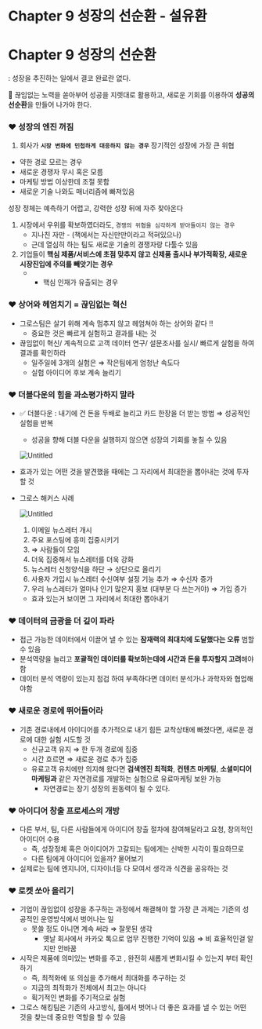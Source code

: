 # Chapter 9 성장의 선순환 - 설유환

# Chapter 9 성장의 선순환

: 성장을 추진하는 일에서 결코 완료란 없다. 

📌 끊임없는 노력을 쏟아부어 성공을 지렛대로 활용하고, 새로운 기회를 이용하여 **성공의 선순환**을 만들어 나가야 한다.

### ❤️ 성장의 엔진 꺼짐

1.  회사가 **`시장 변화에 민첩하게 대응하지 않는 경우`** 장기적인 성장에 가장 큰 위협
- 약한 경로 모르는 경우
- 새로운 경쟁자 무시 혹은 모름
- 마케팅 방법 이상한데 조절 못함
- 새로운 기술 나와도 매너리즘에 빠져있음

성장 정체는 예측하기 어렵고, 강력한 성장 뒤에 자주 찾아온다

1. 시장에서 우위를 확보하였더라도, `경쟁의 위협을 심각하게 받아들이지 않는 경우`
    - 지나친 자만 - (책에서는 자신만만이라고 적혀있으나)
    - 근데 열심히 하는 팀도 새로운 기술의 경쟁자랑 다툴수 있음
2. 기업들이 **핵심 제품/서비스에 초점 맞추지 않고 신제품 출시나 부가적확장, 새로운 시장진입에 주의를 빼앗기는 경우**
    - + 핵심 인재가 유출되는 경우

### ❤️ 상어와 헤엄치기 = 끊임없는 혁신

- 그로스팀은 살기 위해 계속 멈추지 않고 헤엄쳐야 하는 상어와 같다 !!
    - 중요한 것은 빠르게 실험하고 결과를 내는 것
- 끊임없이 혁신/ 계속적으로 고객 데이터 연구/ 설문조사를 실시/ 빠르게 실험을 하여 결과를 확인하라
    - 일주일에 3개의 실험은 ⇒ 작은팀에게 엄청난 속도다
    - 실험 아이디어 후보 계속 늘리기

### ❤️ 더블다운의 힘을 과소평가하지 말라

- ✅ 더블다운 : 내기에 건 돈을 두배로 늘리고 카드 한장을 더 받는 방법 ⇒ 성공적인 실험을 반복
    - 성공을 향해 더블 다운을 실행하지 않으면 성장의 기회를 놓칠 수 있음
    
    ![Untitled](Chapter%209%20%E1%84%89%E1%85%A5%E1%86%BC%E1%84%8C%E1%85%A1%E1%86%BC%E1%84%8B%E1%85%B4%20%E1%84%89%E1%85%A5%E1%86%AB%E1%84%89%E1%85%AE%E1%86%AB%E1%84%92%E1%85%AA%E1%86%AB%20-%20%E1%84%89%E1%85%A5%E1%86%AF%E1%84%8B%E1%85%B2%E1%84%92%E1%85%AA%E1%86%AB%2016ebe09495d74a16b4c83405043b0dac/Untitled.png)
    
- 효과가 있는 어떤 것을 발견했을 때에는 그 자리에서 최대한을 뽑아내는 것에 투자할 것
- 그로스 해커스 사례
    
    ![Untitled](Chapter%209%20%E1%84%89%E1%85%A5%E1%86%BC%E1%84%8C%E1%85%A1%E1%86%BC%E1%84%8B%E1%85%B4%20%E1%84%89%E1%85%A5%E1%86%AB%E1%84%89%E1%85%AE%E1%86%AB%E1%84%92%E1%85%AA%E1%86%AB%20-%20%E1%84%89%E1%85%A5%E1%86%AF%E1%84%8B%E1%85%B2%E1%84%92%E1%85%AA%E1%86%AB%2016ebe09495d74a16b4c83405043b0dac/Untitled%201.png)
    
    1. 이메일 뉴스레터 개시 
    2. 주요 포스팅에 흥미 집중시키기
    3. ⇒ 사람들이 모임
    4. 더욱 집중해서 뉴스레터를 더욱 강화
    5. 뉴스레터 신청양식을 하단 → 상단으로 올리기
    6. 사용자 가입시 뉴스레터 수신여부 설정 기능 추가 ⇒ 수신자 증가
    7. 우리 뉴스레터가 얼마나 인기 많은지 홍보 (대부분 다 쓰는거야) ⇒ 가입 증가
    - 효과 있는거 보이면 그 자리에서 최대한 뽑아내기

### ❤️ 데이터의 금광을 더 깊이 파라

- 접근 가능한 데이터에서 이끌어 낼 수 있는 **잠재력의 최대치에 도달했다는 오류** 범할수 있음
- 분석역량을 늘리고 **포괄적인 데이터를 확보하는데에 시간과 돈을 투자할지 고려**해야함
- 데이터 분석 역량이 있는지 점검 하여 부족하다면 데이터 분석가나 과학자와 협업해야함

### ❤️ 새로운 경로에 뛰어들어라

- 기존 경로내에서 아이디어를 추가적으로 내기 힘든 교착상태에 빠졌다면, 새로운 경로에 대한 실험 시도할 것
    - 신규고객 유지 ⇒ 한 두개 경로에 집중
    - 시간 흐르면 ⇒ 새로운 경로 추가 집중
    - 유료고객 유치에만 의지해 왔다면 **검색엔진 최적화**, **컨텐츠 마케팅**, **소셜미디어 마케팅과** 같은 자연경로를 개발하는 실험으로 유료마케팅 보완 가능
        - 자연경로는 장기 성장의 원동력이 될 수 있다.

### ❤️ 아이디어 창출 프로세스의 개방

- 다른 부서, 팀, 다른 사람들에게 아이디어 창출 절차에 참여해달라고 요청, 창의적인 아이디어 수용
    - 즉, 성장정체 혹은 아이디어가 고갈되는 팀에게는 신박한 시각이 필요하므로
    - 다른 팀에게 아이디어 있을까? 물어보기
- 실제로는 팀에 엔지니어, 디자이너등 다 모여서 생각과 식견을 공유하는 것

### ❤️ 로켓 쏘아 올리기

- 기업이 끊임없이 성장을 추구하는 과정에서 해결해야 할 가장 큰 과제는 기존의 성공적인 운영방식에서 벗어나는 일
    - 못쓸 정도 아니면 계속 써라 ⇒ 잘못된 생각
        - 옛날 회사에서 카카오 톡으로 업무 진행한 기억이 있음 ⇒ 비 효율적인걸 알지만 안바꿈
- 시작은 제품에 의미있는 변화를 주고 , 완전히 새롭게 변화시킬 수 있는지 부터 확인하기
    - 즉, 최적화에 또 의심을 추가해서 최대화를 추구하는 것
    - 지금의 최적화가 전체에서 최고는 아니다
    - 획기적인 변화를 주기적으로 실험
- 그로스 해킹팀은 기존의 사고방식, 틀에서 벗어나 더 좋은 효과를 낼 수 있는 어떤 것을 찾는데 중요한 역할을 할 수 있음